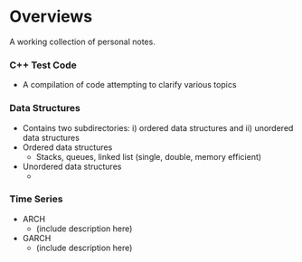 # Overviews
A working collection of personal notes.

### C++ Test Code
- A compilation of code attempting to clarify various topics 

### Data Structures
- Contains two subdirectories: i) ordered data structures and ii) unordered data structures
- Ordered data structures
  - Stacks, queues, linked list (single, double, memory efficient)
- Unordered data structures
  - <insert here>

### Time Series
- ARCH
  - (include description here)
- GARCH
  - (include description here)
